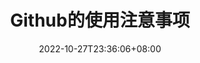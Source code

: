 ---
title: "Github的使用注意事项"
description: 
date: 2022-10-27T23:36:06+08:00
image: 
math: 
license: 
categories: 工具
tags: [分布式]
hidemeta: true
hidden: false
comments: true
draft: true
---